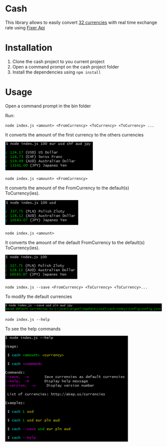 # Cash

This library allows to easily convert [32 currencies](./lib/currencies.json) with real time exchange rate using [Fixer Api](./https://api.fixer.io/latest)


# Installation

1. Clone the cash project to you current project
2. Open a command prompt on the cash project folder
3. Install the dependencies using `npm install`

# Usage

Open a command prompt in the bin folder

Run:

`node index.js <amount> <FromCurrency> <ToCurrency> <ToCurrency> ...`

It converts the amount of the first currency to the others currencies

![capture](https://github.com/MiguelRamosF/3-musketeers/blob/master/cash/img/Capture1.PNG)

`node index.js <amount> <FromCurrency>`

It converts the amount of the FromCurrency to the default(s) ToCurrency(ies).

![capture](https://github.com/MiguelRamosF/3-musketeers/blob/master/cash/img/Capture2.PNG)

`node index.js <amount>`

It converts the amount of the default FromCurrency to the default(s) ToCurrency(ies).

![capture](https://github.com/MiguelRamosF/3-musketeers/blob/master/cash/img/Capture3.PNG)

`node index.js --save <FromCurrency> <ToCurrency> <ToCurrency>...`

To modify the default currencies 

![capture](https://github.com/MiguelRamosF/3-musketeers/blob/master/cash/img/Capture4.PNG)

`node index.js --help`

To see the help commands

![capture](https://github.com/MiguelRamosF/3-musketeers/blob/master/cash/img/Capture5.PNG)

